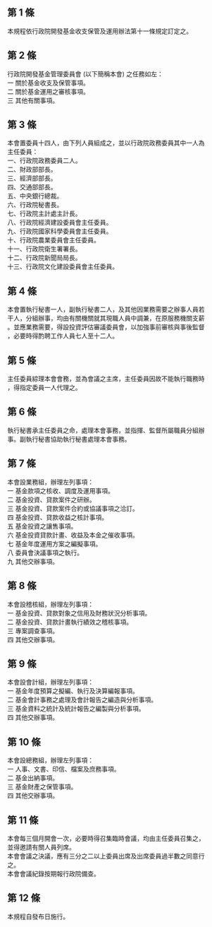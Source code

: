 第 1 條
-------
本規程依行政院開發基金收支保管及運用辦法第十一條規定訂定之。

第 2 條
-------
行政院開發基金管理委員會 (以下簡稱本會) 之任務如左：  
一  關於基金收支及保管事項。  
二  關於基金運用之審核事項。  
三  其他有關事項。

第 3 條
-------
本會置委員十四人，由下列人員組成之，並以行政院政務委員其中一人為  
主任委員：  
一、行政院政務委員二人。  
二、財政部部長。  
三、經濟部部長。  
四、交通部部長。  
五、中央銀行總裁。  
六、行政院秘書長。  
七、行政院主計處主計長。  
八、行政院經濟建設委員會主任委員。  
九、行政院國家科學委員會主任委員。  
十、行政院農業委員會主任委員。  
十一、行政院衛生署署長。  
十二、行政院新聞局局長。  
十三、行政院文化建設委員會主任委員。

第 4 條
-------
本會置執行秘書一人，副執行秘書二人，及其他因業務需要之辦事人員若  
干人，分組辦事，均由有關機關就其現職人員中調兼，在原服務機關支薪  
。並應業務需要，得設投資評估審議委員會，以加強事前審核與事後監督  
，必要時得酌聘工作人員七人至十二人。

第 5 條
-------
主任委員綜理本會會務，並為會議之主席，主任委員因故不能執行職務時  
，得指定委員一人代理之。

第 6 條
-------
執行秘書承主任委員之命，處理本會事務，並指揮、監督所屬職員分組辦  
事。副執行秘書協助執行秘書處理本會事務。

第 7 條
-------
本會設業務組，辦理左列事項：  
一  基金款項之核收、調度及運用事項。  
二  基金投資、貸款案件之研辦。  
三  基金投資、貸款案件合約或協議事項之洽訂。  
四  基金投資、貸款收益之核計事項。  
五  基金投資之讓售事項。  
六  基金投資貸款計畫、收益及本金之催收事項。  
七  基金年度運用方案之編擬事項。  
八  委員會決議事項之執行。  
九  其他交辦事項。

第 8 條
-------
本會設稽核組，辦理左列事項：  
一  基金投資、貸款對象之信用及財務狀況分析事項。  
二  基金投資、貸款計畫執行績效之稽核事項。  
三  專案調查事項。  
四  其他交辦事項。

第 9 條
-------
本會設會計組，辦理左列事項：  
一  基金年度預算之擬編、執行及決算編報事項。  
二  基金會計事務之處理及會計報告之編造與分析事項。  
三  基金資料之統計及統計報告之編製與分析事項。  
四  其他交辦事項。

第 10 條
--------
本會設總務組，辦理左列事項：  
一  人事、文書、印信、檔案及庶務事項。  
二  基金出納事項。  
三  基金財產之保管事項。  
四  其他交辦事項。

第 11 條
--------
本會每三個月開會一次，必要時得召集臨時會議，均由主任委員召集之，  
並得邀請有關人員列席。  
本會會議之決議，應有三分之二以上委員出席及出席委員過半數之同意行  
之。  
本會會議紀錄按期報行政院備查。

第 12 條
--------
本規程自發布日施行。

